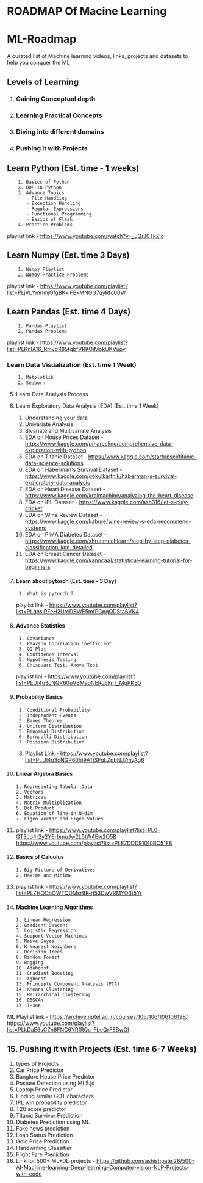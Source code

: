 # ROADMAP Of Macine Learning
# ML-Roadmap 
A curated list of Machine learning videos, links, projects and datasets to help you conquer the ML

## Levels of Learning

1. ### Gaining Conceptual depth
2. ### Learning Practical Concepts
3. ### Diving into different domains
4. ### Pushing it with Projects 

 ## Learn Python (Est. time - 1 weeks)
        1. Basics of Python 
        2. OOP in Python
        3. Advance Topics
           - File Handling 
           - Exception Handling 
           - Regular Expressions 
           - Functional Programming 
           - Basics of Flask 
        4. Practice Problems
playlist link - https://www.youtube.com/watch?v=_uQrJ0TkZlc

  ## Learn Numpy (Est. time 3 Days)
        1. Numpy Playlist 
        2. Numpy Practice Problems 
playlist link - https://www.youtube.com/playlist?list=PLjVLYmrlmjGfgBKkIFBkMNGG7qyRfo00W
## Learn Pandas (Est. time 4 Days)
        1. Pandas Playlist 
        2. Pandas Problems 
playlist link - https://www.youtube.com/playlist?list=PLKnIA16_RmvbR85fgbfVRKOiMokUKVupy
 ### Learn Data Visualization (Est. time 1 Week)
        1. Matplotlib 
        2. Seaborn 

5.  Learn Data Analysis Process

6.  Learn Exploratory Data Analysis (EDA) (Est. time 1 Week)
       1. Understanding your data
       2. Univariate Analysis 
       3. Bivariate and Multivariate Analysis
       4. EDA on House Prices Dataset - https://www.kaggle.com/pmarcelino/comprehensive-data-exploration-with-python
       5. EDA on Titanic Dataset - https://www.kaggle.com/startupsci/titanic-data-science-solutions
       6. EDA on Haberman's Survival Dataset - https://www.kaggle.com/gokulkarthik/haberman-s-survival-exploratory-data-analysis
       7. EDA on Heart Disease Dataset - https://www.kaggle.com/kralmachine/analyzing-the-heart-disease
       8. EDA on IPL Dataset - https://www.kaggle.com/ash316/let-s-play-cricket
       9. EDA on Wine Review Dataset - https://www.kaggle.com/kabure/wine-review-s-eda-recommend-systems
       10. EDA on PIMA Diabetes Dataset - https://www.kaggle.com/shrutimechlearn/step-by-step-diabetes-classification-knn-detailed
       11. EDA on Breast Cancer Dataset - https://www.kaggle.com/kanncaa1/statistical-learning-tutorial-for-beginners

7. #### Learn about  pytorch (Est. time - 3 Day)
        1. What is pytorch ?
   playlist link - https://www.youtube.com/playlist?list=PLqnslRFeH2UrcDBWF5mfPGpqQDSta6VK4
8. #### Advance Statistics
        1. Covariance
        2. Pearson Correlation Coefficient
        3. QQ Plot
        4. Confidence Interval
        5. Hypothesis Testing
        6. Chisquare Test, Anova Test
   playlist linl - https://www.youtube.com/playlist?list=PLUl4u3cNGP60uVBMaoNERc6knT_MgPKS0
9. #### Probability Basics
        1. Conditional Probability
        2. Independent Events
        3. Bayes Theorem
        4. Uniform Distribution
        5. Binomial Distribution
        6. Bernaulli Distribution
        7. Poission Distribution
   8. Playlist Link - https://www.youtube.com/playlist?list=PLUl4u3cNGP60hI9ATjSFgLZpbNJ7myAg6
10. #### Linear Algebra Basics
        1. Representing Tabular Data
        2. Vectors
        3. Matrices
        4. Matrix Multiplication
        5. Dot Product
        6. Equation of line in N-dim
        7. Eigen Vector and Eigen Values
   8. playlist link - https://www.youtube.com/playlist?list=PL0-GT3co4r2y2YErbmuJw2L5tW4Ew2O5B
           https://www.youtube.com/playlist?list=PLE7DDD91010BC51F8
11. #### Basics of Calculus
        1. Big Picture of Derivatives
        2. Maxima and Minima
   3. playlist link - https://www.youtube.com/playlist?list=PLZHQObOWTQDMsr9K-rj53DwVRMYO3t5Yr
12. #### Machine Learning Algorithms
        1. Linear Regression 
        2. Gradient Descent 
        3. Logistic Regression 
        4. Support Vector Machines 
        5. Naive Bayes 
        6. K Nearest Neighbors 
        7. Decision Trees 
        8. Random Forest 
        9. Bagging 
        10. Adaboost 
        11. Gradient Boosting 
        12. Xgboost 
        13. Principle Component Analysis (PCA) 
        14. KMeans Clustering
        15. Heirarchical Clustering 
        16. DBSCAN 
        17. T-sne

ML Playlist link - https://archive.nptel.ac.in/courses/106/106/106106198/
                   https://www.youtube.com/playlist?list=PLkDaE6sCZn6FNC6YRfRQc_FbeQrF8BwGI

## 15. Pushing it with Projects (Est. time 6-7 Weeks)

1.  types of Projects
2. Car Price Predictor 
3. Banglore House Price Predictor 
4. Posture Detection using ML5.js 
5. Laptop Price Predictor 
6. Finding similar GOT characters 
7. IPL win probability predictor 
8. T20 score predictor 
9. Titanic Survivor Prediction 
10. Diabetes Prediction using ML
11. Fake news prediction 
12. Loan Status Prediction 
13. Gold Price Prediction
14. Handwriting Classifier
15. Flight Fare Prediction 
16. Link for 500+ ML+DL projects - https://github.com/ashishpatel26/500-AI-Machine-learning-Deep-learning-Computer-vision-NLP-Projects-with-code


